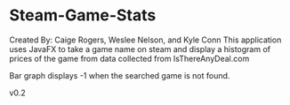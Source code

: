 # Steam-Game-Stats
Created By: Caige Rogers, Weslee Nelson, and Kyle Conn
This application uses JavaFX to take a game name on steam and 
display a histogram of prices of the game from data collected from IsThereAnyDeal.com

Bar graph displays -1 when the searched game is not found.

v0.2
